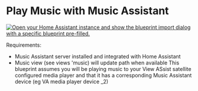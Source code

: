 # Play Music with Music Assistant

[![Open your Home Assistant instance and show the blueprint import dialog with a specific blueprint pre-filled.](https://my.home-assistant.io/badges/blueprint_import.svg)](https://my.home-assistant.io/redirect/blueprint_import/?blueprint_url=https%3A%2F%2Fraw.githubusercontent.com%2Fdinki%2FView-Assist%2Fviewassist-music%2FView+Assist+custom+sentences%2FPlay+Music+with+Music+Assistant%2Fblueprint-playmusicwithmusicassistant.yaml)

Requirements:
  * Music Assistant server installed and integrated with Home Assistant
  * Music view (see views 'music)  will update path when available
This blueprint assumes you will be playing music to your View ASsist satellite configured media player and that it has a corresponding Music Assistant device (eg VA media player device _2)
 
